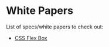 # White Papers

List of specs/white papers to check out:

* [CSS Flex Box](https://www.w3.org/TR/css-flexbox-1/#min-size-auto)
